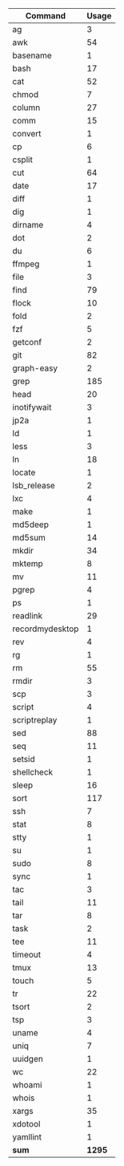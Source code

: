 | Command          | Usage     |
| ---              | ---       |
| ag               | 3         |
| awk              | 54        |
| basename         | 1         |
| bash             | 17        |
| cat              | 52        |
| chmod            | 7         |
| column           | 27        |
| comm             | 15        |
| convert          | 1         |
| cp               | 6         |
| csplit           | 1         |
| cut              | 64        |
| date             | 17        |
| diff             | 1         |
| dig              | 1         |
| dirname          | 4         |
| dot              | 2         |
| du               | 6         |
| ffmpeg           | 1         |
| file             | 3         |
| find             | 79        |
| flock            | 10        |
| fold             | 2         |
| fzf              | 5         |
| getconf          | 2         |
| git              | 82        |
| graph-easy       | 2         |
| grep             | 185       |
| head             | 20        |
| inotifywait      | 3         |
| jp2a             | 1         |
| ld               | 1         |
| less             | 3         |
| ln               | 18        |
| locate           | 1         |
| lsb_release      | 2         |
| lxc              | 4         |
| make             | 1         |
| md5deep          | 1         |
| md5sum           | 14        |
| mkdir            | 34        |
| mktemp           | 8         |
| mv               | 11        |
| pgrep            | 4         |
| ps               | 1         |
| readlink         | 29        |
| recordmydesktop  | 1         |
| rev              | 4         |
| rg               | 1         |
| rm               | 55        |
| rmdir            | 3         |
| scp              | 3         |
| script           | 4         |
| scriptreplay     | 1         |
| sed              | 88        |
| seq              | 11        |
| setsid           | 1         |
| shellcheck       | 1         |
| sleep            | 16        |
| sort             | 117       |
| ssh              | 7         |
| stat             | 8         |
| stty             | 1         |
| su               | 1         |
| sudo             | 8         |
| sync             | 1         |
| tac              | 3         |
| tail             | 11        |
| tar              | 8         |
| task             | 2         |
| tee              | 11        |
| timeout          | 4         |
| tmux             | 13        |
| touch            | 5         |
| tr               | 22        |
| tsort            | 2         |
| tsp              | 3         |
| uname            | 4         |
| uniq             | 7         |
| uuidgen          | 1         |
| wc               | 22        |
| whoami           | 1         |
| whois            | 1         |
| xargs            | 35        |
| xdotool          | 1         |
| yamllint         | 1         |
| __sum__          | __1295__  |
